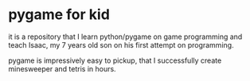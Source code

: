# pygame for kid

it is a repository that I learn python/pygame on game programming and teach Isaac, my 7 years old son on his first attempt on programming.

pygame is impressively easy to pickup, that I successfully create minesweeper and tetris in hours.
